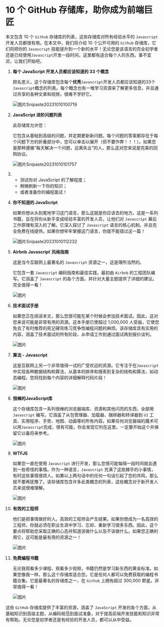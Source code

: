 # 10 个 GitHub 存储库，助你成为前端巨匠

本文包含 10 个 `Github` 存储库的列表，这些存储库对所有经验水平的 `Javascript` 开发人员都很有用。在本文中，我们将介绍 10 个公开可用的 `Github` 存储库，它们将把你的 `Javascript` 技能提升到一个新的水平！无论您是该语言的完全初学者还是已经使用`Javascript`开发一段时间，这里都有适合每个人的东西。事不宜迟，让我们开始吧。

1. **每个 JavaScript 开发人员都应该知道的 33 个概念**

   顾名思义，这个存储库包含每个**优秀**`Javascript`开发人员都应该知道的33个`Javascript`概念的列表。每个概念也有一堆学习资源来了解更多信息，并且通过共享的各种文章和视频，很难不学好它。

   ![图片](https://mmbiz.qpic.cn/sz_mmbiz_jpg/IlE1Y2rl1uYpXalZLFHUkmQzoSz3rmgZDCJGibwGG0FnsyBrRicbSa8iaqDHLsYWsqicRa8o61qX5Onw2QOaS3UhrA/640?wx_fmt=other&wxfrom=5&wx_lazy=1&wx_co=1)Snipaste20231010100719

2. **JavaScript 进阶问题列表**

   此存储库允许您：

   它包含从基础到高级的问题，并定期更新新问题。每个问题的答案都存在于每个问题下方的折叠部分中，您可以单击以展开（但不要作弊！！！）。如果您是那种遵循“每天解决一个问题，远离失业”的人，那么这对您来说是完美的回购协议。

   ![图片](https://mmbiz.qpic.cn/sz_mmbiz_jpg/IlE1Y2rl1uYpXalZLFHUkmQzoSz3rmgZCXskSVUbjwnrHgBHu26z5U9tp9lrDzCLMugG8OvElX1lrj6VAVAMTg/640?wx_fmt=other&wxfrom=5&wx_lazy=1&wx_co=1)Snipaste20231010101757

3. - 测试你对 JavaScript 的了解程度；
   - 稍微刷新一下你的知识；
   - 或者准备你的编程面试！

4. **你不知道的 JavaScript**

   如果你想从头到尾地学习这门语言，那么这就是你应该去的地方。这是一系列书籍，旨在将你从新手变成经验丰富的开发人员，让他们对 `Javascript` 幕后工作原理有深入的了解。它深入探讨了 `Javascript` 语言的核心机制，并且完全免费在线提供。如果你想牢牢掌握这门语言，你就不能错过这一篇！

   ![图片](https://mmbiz.qpic.cn/sz_mmbiz_jpg/IlE1Y2rl1uYpXalZLFHUkmQzoSz3rmgZjibpuzP3h4WOMWia3TAZ6RMXeaHLEopd6n6icuwTZ8bDNDoW2UJibZiapGw/640?wx_fmt=other&wxfrom=5&wx_lazy=1&wx_co=1)Snipaste20231010112232

5. **Airbnb Javascript`风格指南**

   这是当今互联网上最著名的 `Javascript` 资源之一，这是理所当然的。

   它包含一套 `Javascript` 编码指南和最佳实践，最初由 `Airbnb` 的工程团队编写。它涵盖了 `Javascript` 的各个方面，并针对大量主题提供了详细的建议。完全值得一看！

   ![图片](https://mmbiz.qpic.cn/sz_mmbiz_jpg/IlE1Y2rl1uYpXalZLFHUkmQzoSz3rmgZDOERpqgmaUBIxvf9ZfEAybzPXBZNicicxrWX94ibwnJicCN0vhD851tvSQ/640?wx_fmt=other&wxfrom=5&wx_lazy=1&wx_co=1)

6. **技术面试手册**

   如果您正在阅读本文，那么您很可能在某个时候会参加技术面试。因此，这对您来说可能是非常有用的资源。这本手册已使超过 1,000,000 人受益，它使您免去了有时推荐的死记硬背练习竞争性编程问题的麻烦。该存储库具有实用的内容，涵盖了技术面试的所有阶段，从申请工作到通过面试再到报价谈判。

   ![图片](https://mmbiz.qpic.cn/sz_mmbiz_jpg/IlE1Y2rl1uYpXalZLFHUkmQzoSz3rmgZ3lwoKs1xnhMoiafr86WyYusAJYhh7fTNrn6eZUUaKicj7ruiaA2dttBhg/640?wx_fmt=other&wxfrom=5&wx_lazy=1&wx_co=1)

7. **算法 - Javascript**

   这是互联网上另一个非常值得一试的广受欢迎的资源。它专注于在`Javascript` 中实现各种数据结构和算法，从基本的排序和搜索到复杂的结构和算法，如动态编程。您将找到每个内容的详细解释代码片段！

   ![图片](https://mmbiz.qpic.cn/sz_mmbiz_jpg/IlE1Y2rl1uYpXalZLFHUkmQzoSz3rmgZROUCxgLxFchJDs8rkltrl9BYh5HTOYjTqAgAqqGoicgFJSrvmkXEC0Q/640?wx_fmt=other&wxfrom=5&wx_lazy=1&wx_co=1)

8. **很棒的JavaScript库**

   这个存储库包含一系列很棒的浏览器端库、资源和其他闪亮的东西，全部用 `Javascript` 编写。它涵盖了从包管理器、加载器、捆绑器和转译器到 `UI` 工具、实用程序、手势、地图、动画等的所有内容。如果任何浏览器端的魔术可以用`Javascript`完成，很有可能，你会发现它列在这里。一定要开始这个并保留它以备将来参考。

   ![图片](https://mmbiz.qpic.cn/sz_mmbiz_jpg/IlE1Y2rl1uYpXalZLFHUkmQzoSz3rmgZ5S8iczl4tTbXgP2okPYmHv3K8VLKAuHfW521SAiaH2xamwzhUjwyY6yQ/640?wx_fmt=other&wxfrom=5&wx_lazy=1&wx_co=1)

9. **WTFJS**

   如果您一直在使用 `Javascript` 进行开发，那么您很可能每隔一段时间就会遇到一些奇怪的事情。作为一种语言，`Javascript` 充满了这些棘手的小事情，有时这些事情很烦人。如果以上两句话中的任何一句话引起了您的共鸣，那么就不要再犹豫了。该存储库包含许多此类概念的列表，这些概念对于新开发人员来说很难理解。

   ![图片](https://mmbiz.qpic.cn/sz_mmbiz_jpg/IlE1Y2rl1uYpXalZLFHUkmQzoSz3rmgZA6nVVFZZLxyWcnic4eUcficgtWQPf1zSwu1ZkicYFzBn49W0z0602VQ9A/640?wx_fmt=other&wxfrom=5&wx_lazy=1&wx_co=1)

10. **有效的工程师**

    他们是把事情做好的人。高效的工程师会产生结果。如果你想成为一名高效的工程师，你就必须在职业生涯中学习、忘却、重新学习很多东西。因此，这个要点将帮助您采取正确的心态并知道该做什么以及不该做什么。如果您正确利用它，这可能是最有用的资源之一！

    ![图片](https://mmbiz.qpic.cn/sz_mmbiz_jpg/IlE1Y2rl1uYpXalZLFHUkmQzoSz3rmgZaml0Gqza5KLfAOmCHRiaSpxRQcVNCESrJzvTURhBcPqzRSISsDkRtvA/640?wx_fmt=other&wxfrom=5&wx_lazy=1&wx_co=1)

11. **免费编程书籍**

    无论我观看多少课程、观看多少视频，书籍仍然是学习新东西的黄金标准。如果您像我一样，那么这个存储库适合您。它是任何人都可以免费获取的编程书籍合集。它是最著名的存储库之一，在 `Github` 上拥有超过 300,000 颗星。非常值得一看！

    ![图片](https://mmbiz.qpic.cn/sz_mmbiz_jpg/IlE1Y2rl1uYpXalZLFHUkmQzoSz3rmgZRg3GQJNT5KYg228RWlUqiaWJuJpwiaFUZbrgxuxSCkOvtoEBgvtqEKQg/640?wx_fmt=other&wxfrom=5&wx_lazy=1&wx_co=1)

这些 `GitHub` 存储库提供了丰富的资源，涵盖了 `JavaScript` 开发的各个方面，从基础知识到高级主题，从编码规范到面试准备，对于提高前端开发技能和知识非常有帮助。无论您是初学者还是有经验的开发人员，都可以从中受益。